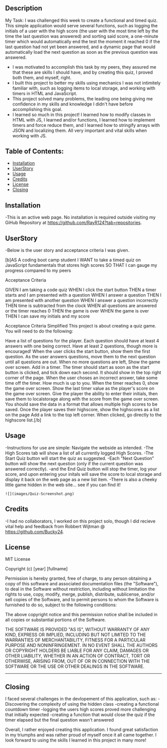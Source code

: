 # <Cheeky Coding Quiz>

## Description

My Task:
I was challenged this week to create a functional and timed quiz. This simple application would serve several functions, such as logging the initials of a user with the high score (the user with the most time left by the time the last question was answered) and sorting said score, a one-minute timer which would automatically end the test the moment it reached 0 if the last question had not yet been answered, and a dynamic page that would automatically load the next question as soon as the previous question was answered.

- I was motivated to accomplish this task by my peers, they assured me that these are skills I should have, and by creating this quiz, I proved both them, and myself, right.
- I built this project to better my skills using mechanics I was not intimitely familiar with, such as logging items to local storage, and working with timers in HTML and JavaScript.
- This project solved many problems, the leading one being giving me confidence in my skills and knowledge I didn't have before accomplishing this goal.
- I learned so much in this project! I learned how to modify classes in HTML with JS, I learned and/or functions, I learned how to implement timers and force reduce them, and I learned how to stringify arrays with JSON and localizing them. All very important and vital skills when working with JS.

## Table of Contents:

- [Installation](#installation)
- [UserStory](#UserStory)
- [Usage](#usage)
- [Credits](#credits)
- [License](#license)
- [Closing](#Closing)

## Installation

-This is an active web page. No installation is required outside visiting my GiHub Repository at https://github.com/RayR124?tab=repositories.

## UserStory

-Below is the user story and acceptance criteria I was given.

[b]AS A coding boot camp student
I WANT to take a timed quiz on JavaScript fundamentals that stores high scores
SO THAT I can gauge my progress compared to my peers


Acceptance Criteria

GIVEN I am taking a code quiz
WHEN I click the start button
THEN a timer starts and I am presented with a question
WHEN I answer a question
THEN I am presented with another question
WHEN I answer a question incorrectly
THEN time is subtracted from the clock
WHEN all questions are answered or the timer reaches 0
THEN the game is over
WHEN the game is over
THEN I can save my initials and my score


Acceptance Criteria Simplified
This project is about creating a quiz game. You will need to do the following:

Have a list of questions for the player. Each question should have at least 4 answers with one being correct. Have at least 2 questions, though more is encouraged!
When the user clicks the start button, show them the first question.
As the user answers questions, move them to the next question until all questions are out.
When no more questions are left, Show the game over screen.
Add in a timer. The timer should start as soon as the start button is clicked, and tick down each second. It should show in the top right corner of the page.
When the user choses an incorrect answer, take some time off the timer. How much is up to you.
When the timer reaches 0, show the game over screen.
Show the last timer value as the player's score on the game over screen.
Give the player the ability to enter their initials, then save them to localstorage along with the score from the game over screen. You should save the data in a format that allows multiple high scores to be saved.
Once the player saves their highscore, show the highscores as a list on the page
Add a link to the top left corner. When clicked, go directly to the highscore list.[/b]

## Usage

-Instructions for use are simple: Navigate the webside as intended. 
-The High Scores tab will show a list of all currently logged High Scores.
-The Start Quiz button will start the quiz as suggested.
-Each "Next Question" button will show the next question (only if the current question was answered correctly).
-and the End Quiz button will stop the timer, log your score, and upon entering your initals will save the score to local storage and display it back on the web page as a new list item.
-There is also a cheeky little game hidden in the web site... see if you can find it!

    ![](images/Quiz-Screenshot.png)

## Credits

-I had no collaborators, I worked on this project solo, though I did recieve vital help and feedback from Robbert Wijtman @ https://github.com/Bucky24.

## License

MIT License

Copyright (c) [year] [fullname]

Permission is hereby granted, free of charge, to any person obtaining a copy
of this software and associated documentation files (the "Software"), to deal
in the Software without restriction, including without limitation the rights
to use, copy, modify, merge, publish, distribute, sublicense, and/or sell
copies of the Software, and to permit persons to whom the Software is
furnished to do so, subject to the following conditions:

The above copyright notice and this permission notice shall be included in all
copies or substantial portions of the Software.

THE SOFTWARE IS PROVIDED "AS IS", WITHOUT WARRANTY OF ANY KIND, EXPRESS OR
IMPLIED, INCLUDING BUT NOT LIMITED TO THE WARRANTIES OF MERCHANTABILITY,
FITNESS FOR A PARTICULAR PURPOSE AND NONINFRINGEMENT. IN NO EVENT SHALL THE
AUTHORS OR COPYRIGHT HOLDERS BE LIABLE FOR ANY CLAIM, DAMAGES OR OTHER
LIABILITY, WHETHER IN AN ACTION OF CONTRACT, TORT OR OTHERWISE, ARISING FROM,
OUT OF OR IN CONNECTION WITH THE SOFTWARE OR THE USE OR OTHER DEALINGS IN THE
SOFTWARE.

---

## Closing

I faced several challenges in the devlopement of this application, such as:
-Discovering the complexity of using the hidden class
-creating a functional countdown timer
-logging the users high scores proved more challenging that initially expected
-creating a function that would close the quiz if the timer elapsed but the final question wasn't answered

Overall, I rather enjoyed creating this application. I found great satisfaction in my triumphs and was rather proud of myself once it all came together. I look forward to using the skills I learned in this project in many more!